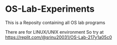 # OS-Lab-Experiments
This is a Reposity containing all OS lab programs

There are for LINUX/UNIX environment
So try at https://replit.com/@srinu20031/OS-Lab-217y1a05c0

<!-- ## Experiments
- [`LAB 1`](<Priorit.c>)
- [`LAB 2`](<FCFS.c>)
- [`LAB 3`](<SJF.c>)
- [`LAB 4`](<RR.c>)
- [`LAB 5`](<Bankers.c>)
- [`LAB 6`](<ProducerConsumer.c>)
- [`LAB 7`](<DiningPhilosophers.c>)
- [`LAB 8`](<PageReplacement.c>)
- [`LAB 9`](<DiskScheduling.c>)
- [`LAB 10`](<FileAllocation.c>)
- [`LAB 11`](<FileOrganization.c>)
- [`LAB 12`](<FileProtection.c>)
- [`LAB 13`](<FileSharing.c>)
- [`LAB 14`](<FileSystem.c>)
- [`LAB 15`](<MemoryAllocation.c>)
- [`LAB 16`](<MemoryManagement.c>)
- [`LAB 17`](<ProcessSynchronization.c>)
- [`LAB 18`](<ProcessSynchronization2.c>)
- [`LAB 19`](<ProcessSynchronization3.c>)
- [`LAB 20`](<ProcessSynchronization4.c>) -->